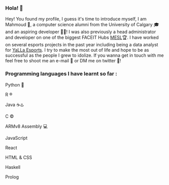 ### Hola! :wave:

Hey! You found my profile, I guess it's time to introduce myself, I am Mahmoud :koala:, a computer science alumni from the University of Calgary :mortar_board: and an aspiring developer :man_technologist:! I was also previously a head administrator and developer on one of the biggest FACEIT Hubs [MESL](https://www.faceit.com/en/organizers/193c14fd-45e4-404e-bfab-adc9ea6baf9b/Middle%20East%20Stars%20League):trophy:. I have worked on several esports projects in the past year including being a data analyst for [YaLLa Esports](https://www.yallaesports.com/). I try to make the most out of life and hope to be as successful as the people I grew to idolize. If you wanna get in touch with me feel free to shoot me an e-mail :email: or DM me on twitter :calling:!


### Programming languages I have learnt so far : 

   Python :snake:
    
   R :registered:
    
   Java :coffee::hotsprings:
    
   C :copyright:
    
   ARMv8 Assembly :computer:
   
   JavaScript
   
   React
   
   HTML & CSS
   
   Haskell
   
   Prolog
   
   
